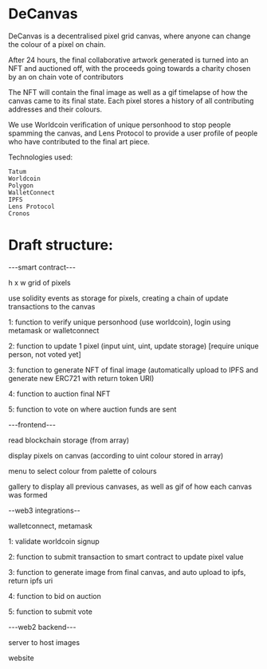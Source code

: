 # DeCanvas

DeCanvas is a decentralised pixel grid canvas, where anyone can change the colour of a pixel on chain. 


After 24 hours, the final collaborative artwork generated is turned into an NFT and auctioned off, with the proceeds going towards a charity chosen by an on chain vote of contributors


The NFT will contain the final image as well as a gif timelapse of how the canvas came to its final state. Each pixel stores a history of all contributing addresses and their colours.


We use Worldcoin verification of unique personhood to stop people spamming the canvas, and Lens Protocol to provide a user profile of people who have contributed to the final art piece.

Technologies used:

```
Tatum
Worldcoin
Polygon
WalletConnect
IPFS
Lens Protocol
Cronos
```

# Draft structure:

---smart contract---

h x w grid of pixels

use solidity events as storage for pixels, creating a chain of update transactions to the canvas

1: function to verify unique personhood (use worldcoin), login using metamask or walletconnect

2: function to update 1 pixel (input uint, uint, update storage) [require unique person, not voted yet]

3: function to generate NFT of final image (automatically upload to IPFS and generate new ERC721 with return token URI)

4: function to auction final NFT

5: function to vote on where auction funds are sent

---frontend---

read blockchain storage (from array)

display pixels on canvas (according to uint colour stored in array)

menu to select colour from palette of colours

gallery to display all previous canvases, as well as gif of how each canvas was formed

--web3 integrations--

walletconnect, metamask

1: validate worldcoin signup

2: function to submit transaction to smart contract to update pixel value 

3: function to generate image from final canvas, and auto upload to ipfs, return ipfs uri

4: function to bid on auction

5: function to submit vote


---web2 backend---

server to host images

website
